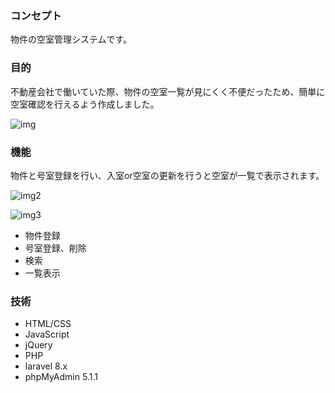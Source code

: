 
### コンセプト
物件の空室管理システムです。


### 目的
不動産会社で働いていた際、物件の空室一覧が見にくく不便だったため、簡単に空室確認を行えるよう作成しました。

![img](https://user-images.githubusercontent.com/99856020/167246165-9179cca0-34df-4dd3-84ea-56037ec025f7.jpg)


### 機能

物件と号室登録を行い、入室or空室の更新を行うと空室が一覧で表示されます。

![img2](https://user-images.githubusercontent.com/99856020/167246964-3c08d574-65e2-4c22-ac0a-b73d74659c44.jpg)

![img3](https://user-images.githubusercontent.com/99856020/167247057-301a1bd1-9b15-457d-96cb-01ea1356d8b5.jpg)


+ 物件登録
+ 号室登録、削除
+ 検索
+ 一覧表示


### 技術

+ HTML/CSS
+ JavaScript
+ jQuery
+ PHP
+ laravel 8.x
+ phpMyAdmin 5.1.1
